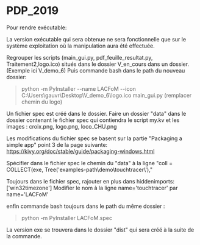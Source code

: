 # PDP_2019


Pour rendre exécutable:


La version exécutable qui sera obtenue ne sera fonctionnelle que sur le système exploitation où la manipulation aura été effectuée.

Regrouper les scripts (main_gui.py, pdf_feuille_resultat.py, Traitement2,logo.ico) situés dans le dossier V_en_cours dans un dossier. (Exemple ici V_demo_6)
Puis commande bash dans le path du nouveau dossier:

>python -m PyInstaller --name LACFoM --icon C:\Users\gauvr\Desktop\V_demo_6\logo.ico main_gui.py
(remplacer chemin du logo)


Un fichier spec est créé dans le dossier. 
Faire un dossier "data" dans le dossier contenant le fichier spec qui contiendra le script my.kv et les images : croix.png, logo.png, loco_CHU.png

Les modifications du fichier spec se basent sur la partie "Packaging a simple app" point 3 de la  page suivante: https://kivy.org/doc/stable/guide/packaging-windows.html

Spécifier dans le fichier spec le chemin du "data" à la ligne "coll = COLLECT(exe, Tree('examples-path\\demo\\touchtracer\\'),"

Toujours dans le fichier spec, rajouter en plus dans hiddenimports:  ['win32timezone'] 
Modifier le nom à la ligne name='touchtracer' par name='LACFoM'

enfin commande bash toujours dans le path du même dossier :
>python -m PyInstaller LACFoM.spec


La version exe se trouvera dans le dossier "dist" qui sera créé à la suite de la commande.



